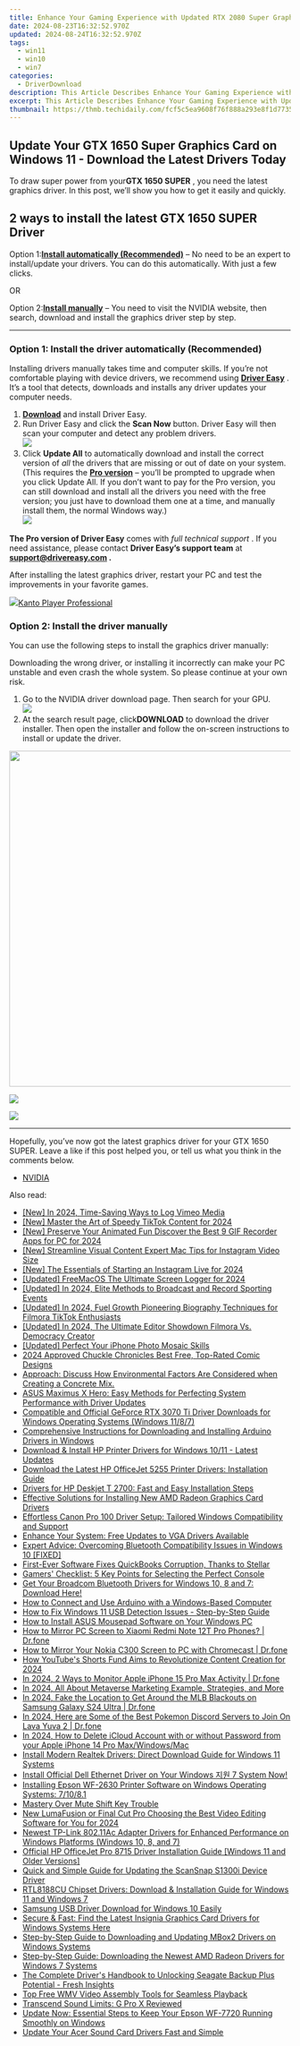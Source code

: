 ```yaml
---
title: Enhance Your Gaming Experience with Updated RTX 2080 Super Graphics Card Drivers on Windows 11 - Download Now!
date: 2024-08-23T16:32:52.970Z
updated: 2024-08-24T16:32:52.970Z
tags:
  - win11
  - win10
  - win7
categories:
  - DriverDownload
description: This Article Describes Enhance Your Gaming Experience with Updated RTX 2080 Super Graphics Card Drivers on Windows 11 - Download Now!
excerpt: This Article Describes Enhance Your Gaming Experience with Updated RTX 2080 Super Graphics Card Drivers on Windows 11 - Download Now!
thumbnail: https://thmb.techidaily.com/fcf5c5ea9608f76f888a293e8f1d7735a9ef3d7b559d6f2e28e14efe6f5fdf86.jpg
---
```


## Update Your GTX 1650 Super Graphics Card on Windows 11 - Download the Latest Drivers Today

To draw super power from your**GTX 1650 SUPER** , you need the latest graphics driver. In this post, we’ll show you how to get it easily and quickly.

## 2 ways to install the latest GTX 1650 SUPER Driver

 Option 1:[**Install automatically (Recommended)**](https://www.drivereasy.com/knowledge/download-update-gtx-1650-super-drivers-on-windows-10/#option1) – No need to be an expert to install/update your drivers. You can do this automatically. With just a few clicks.

OR

 Option 2:[**Install manually**](https://tools.techidaily.com/drivereasy/download/) – You need to visit the NVIDIA website, then search, download and install the graphics driver step by step.

---

### Option 1: Install the driver automatically (Recommended)

 Installing drivers manually takes time and computer skills. If you’re not comfortable playing with device drivers, we recommend using **[Driver Easy](https://tools.techidaily.com/drivereasy/download/)**  . It’s a tool that detects, downloads and installs any driver updates your computer needs.

1. **[Download](https://tools.techidaily.com/drivereasy/download/)** [](https://tools.techidaily.com/drivereasy/download/) and install Driver Easy.
2. Run Driver Easy and click the **Scan Now** button. Driver Easy will then scan your computer and detect any problem drivers.  
![](https://images.drivereasy.com/wp-content/uploads/2020/11/Scan-now-1.jpg)
3. Click **Update All** to automatically download and install the correct version of _all_ the drivers that are missing or out of date on your system.  
 (This requires the **[Pro version](https://tools.techidaily.com/drivereasy/download/)**  – you’ll be prompted to upgrade when you click Update All. If you don’t want to pay for the Pro version, you can still download and install all the drivers you need with the free version; you just have to download them one at a time, and manually install them, the normal Windows way.)  
![](https://images.drivereasy.com/wp-content/uploads/2021/04/1650-super-de-update-all-1.jpg)

**The Pro version of Driver Easy** comes with _full technical support_ . If you need assistance, please contact **Driver Easy’s support team** at **[support@drivereasy.com](https://tools.techidaily.com/drivereasy/download/) .**

 After installing the latest graphics driver, restart your PC and test the improvements in your favorite games.

<!-- affiliate ads begin -->
<a href="https://secure.2checkout.com/order/checkout.php?PRODS=4742929&QTY=1&AFFILIATE=108875&CART=1"><img src="https://secure.avangate.com/images/merchant/e09fdffe648a30658a9657bbed7b2388/products/boxshot(2).png" border="0">Kanto Player Professional</a>
<!-- affiliate ads end -->
### Option 2: Install the driver manually

You can use the following steps to install the graphics driver manually:

 Downloading the wrong driver, or installing it incorrectly can make your PC unstable and even crash the whole system. So please continue at your own risk.

1. Go to the NVIDIA driver download page. Then search for your GPU.  
![](https://images.drivereasy.com/wp-content/uploads/2021/04/1650-super-manually-1.jpg)
2. At the search result page, click**DOWNLOAD** to download the driver installer. Then open the installer and follow the on-screen instructions to install or update the driver.  
<!-- affiliate ads begin -->
<a href="https://uperfect.sjv.io/c/5597632/1246754/15155" target="_top" id="1246754"><img src="//a.impactradius-go.com/display-ad/15155-1246754" border="0" alt="" width="600" height="600"/></a><img height="0" width="0" src="https://imp.pxf.io/i/5597632/1246754/15155" style="position:absolute;visibility:hidden;" border="0" />
<!-- affiliate ads end -->
![](https://images.drivereasy.com/wp-content/uploads/2021/04/1650-super-manually-2.jpg)

<!-- affiliate ads begin -->
<a href="https://estore.macxdvd.com/order/checkout.php?PRODS=4526659&QTY=1&AFFILIATE=108875&CART=1"><img src="https://www.macxdvd.com/affiliate/new-banner/vcp-500x500.jpg" border="0"></a>
<!-- affiliate ads end -->
---

 Hopefully, you’ve now got the latest graphics driver for your GTX 1650 SUPER. Leave a like if this post helped you, or tell us what you think in the comments below.

* [NVIDIA](https://tools.techidaily.com/drivereasy/download/)

<ins class="adsbygoogle"
     style="display:block"
     data-ad-format="autorelaxed"
     data-ad-client="ca-pub-7571918770474297"
     data-ad-slot="1223367746"></ins>



<ins class="adsbygoogle"
     style="display:block"
     data-ad-client="ca-pub-7571918770474297"
     data-ad-slot="8358498916"
     data-ad-format="auto"
     data-full-width-responsive="true"></ins>

<span class="atpl-alsoreadstyle">Also read:</span>
<div><ul>
<li><a href="https://screen-mirroring-recording.techidaily.com/new-in-2024-time-saving-ways-to-log-vimeo-media/"><u>[New] In 2024, Time-Saving Ways to Log Vimeo Media</u></a></li>
<li><a href="https://tiktok-video-recordings.techidaily.com/new-master-the-art-of-speedy-tiktok-content-for-2024/"><u>[New] Master the Art of Speedy TikTok Content for 2024</u></a></li>
<li><a href="https://screen-mirroring-recording.techidaily.com/new-preserve-your-animated-fun-discover-the-best-9-gif-recorder-apps-for-pc-for-2024/"><u>[New] Preserve Your Animated Fun  Discover the Best 9 GIF Recorder Apps for PC for 2024</u></a></li>
<li><a href="https://instagram-clips.techidaily.com/new-streamline-visual-content-expert-mac-tips-for-instagram-video-size/"><u>[New] Streamline Visual Content  Expert Mac Tips for Instagram Video Size</u></a></li>
<li><a href="https://instagram-video-files.techidaily.com/new-the-essentials-of-starting-an-instagram-live-for-2024/"><u>[New] The Essentials of Starting an Instagram Live for 2024</u></a></li>
<li><a href="https://desktop-recording.techidaily.com/updated-freemacos-the-ultimate-screen-logger-for-2024/"><u>[Updated] FreeMacOS  The Ultimate Screen Logger for 2024</u></a></li>
<li><a href="https://screen-capture.techidaily.com/updated-in-2024-elite-methods-to-broadcast-and-record-sporting-events/"><u>[Updated] In 2024, Elite Methods to Broadcast and Record Sporting Events</u></a></li>
<li><a href="https://tiktok-video-recordings.techidaily.com/updated-in-2024-fuel-growth-pioneering-biography-techniques-for-filmora-tiktok-enthusiasts/"><u>[Updated] In 2024, Fuel Growth  Pioneering Biography Techniques for Filmora TikTok Enthusiasts</u></a></li>
<li><a href="https://screen-video-capture.techidaily.com/updated-in-2024-the-ultimate-editor-showdown-filmora-vs-democracy-creator/"><u>[Updated] In 2024, The Ultimate Editor Showdown  Filmora Vs. Democracy Creator</u></a></li>
<li><a href="https://extra-skills.techidaily.com/updated-perfect-your-iphone-photo-mosaic-skills/"><u>[Updated] Perfect Your iPhone Photo Mosaic Skills</u></a></li>
<li><a href="https://extra-hints.techidaily.com/2024-approved-chuckle-chronicles-best-free-top-rated-comic-designs/"><u>2024 Approved  Chuckle Chronicles  Best Free, Top-Rated Comic Designs</u></a></li>
<li><a href="https://driver-download.techidaily.com/approach-discuss-how-environmental-factors-are-considered-when-creating-a-concrete-mix/"><u>Approach: Discuss How Environmental Factors Are Considered when Creating a Concrete Mix.</u></a></li>
<li><a href="https://driver-download.techidaily.com/asus-maximus-x-hero-easy-methods-for-perfecting-system-performance-with-driver-updates/"><u>ASUS Maximus X Hero: Easy Methods for Perfecting System Performance with Driver Updates</u></a></li>
<li><a href="https://driver-download.techidaily.com/compatible-and-official-geforce-rtx-3070-ti-driver-downloads-for-windows-operating-systems-windows-1187/"><u>Compatible and Official GeForce RTX 3070 Ti Driver Downloads for Windows Operating Systems (Windows 11/8/7)</u></a></li>
<li><a href="https://driver-download.techidaily.com/comprehensive-instructions-for-downloading-and-installing-arduino-drivers-in-windows/"><u>Comprehensive Instructions for Downloading and Installing Arduino Drivers in Windows</u></a></li>
<li><a href="https://driver-download.techidaily.com/download-and-install-hp-printer-drivers-for-windows-1011-latest-updates/"><u>Download & Install HP Printer Drivers for Windows 10/11 - Latest Updates</u></a></li>
<li><a href="https://driver-download.techidaily.com/download-the-latest-hp-officejet-5255-printer-drivers-installation-guide/"><u>Download the Latest HP OfficeJet 5255 Printer Drivers: Installation Guide</u></a></li>
<li><a href="https://driver-download.techidaily.com/drivers-for-hp-deskjet-t-2700-fast-and-easy-installation-steps/"><u>Drivers for HP Deskjet T 2700: Fast and Easy Installation Steps</u></a></li>
<li><a href="https://driver-download.techidaily.com/effective-solutions-for-installing-new-amd-radeon-graphics-card-drivers/"><u>Effective Solutions for Installing New AMD Radeon Graphics Card Drivers</u></a></li>
<li><a href="https://driver-download.techidaily.com/effortless-canon-pro-100-driver-setup-tailored-windows-compatibility-and-support/"><u>Effortless Canon Pro 100 Driver Setup: Tailored Windows Compatibility and Support</u></a></li>
<li><a href="https://driver-download.techidaily.com/enhance-your-system-free-updates-to-vga-drivers-available/"><u>Enhance Your System: Free Updates to VGA Drivers Available</u></a></li>
<li><a href="https://driver-download.techidaily.com/expert-advice-overcoming-bluetooth-compatibility-issues-in-windows-10-fixed/"><u>Expert Advice: Overcoming Bluetooth Compatibility Issues in Windows 10 [FIXED]</u></a></li>
<li><a href="https://data-wizards.techidaily.com/first-ever-software-fixes-quickbooks-corruption-thanks-to-stellar/"><u>First-Ever Software Fixes QuickBooks Corruption, Thanks to Stellar</u></a></li>
<li><a href="https://buynow-tips.techidaily.com/gamers-checklist-5-key-points-for-selecting-the-perfect-console/"><u>Gamers' Checklist: 5 Key Points for Selecting the Perfect Console</u></a></li>
<li><a href="https://driver-download.techidaily.com/1722977337510-get-your-broadcom-bluetooth-drivers-for-windows-10-8-and-7-download-here/"><u>Get Your Broadcom Bluetooth Drivers for Windows 10, 8 and 7: Download Here!</u></a></li>
<li><a href="https://driver-download.techidaily.com/how-to-connect-and-use-arduino-with-a-windows-based-computer/"><u>How to Connect and Use Arduino with a Windows-Based Computer</u></a></li>
<li><a href="https://driver-download.techidaily.com/how-to-fix-windows-11-usb-detection-issues-step-by-step-guide/"><u>How to Fix Windows 11 USB Detection Issues - Step-by-Step Guide</u></a></li>
<li><a href="https://driver-download.techidaily.com/how-to-install-asus-mousepad-software-on-your-windows-pc/"><u>How to Install ASUS Mousepad Software on Your Windows PC</u></a></li>
<li><a href="https://screen-mirror.techidaily.com/how-to-mirror-pc-screen-to-xiaomi-redmi-note-12t-pro-phones-drfone-by-drfone-android/"><u>How to Mirror PC Screen to Xiaomi Redmi Note 12T Pro Phones? | Dr.fone</u></a></li>
<li><a href="https://screen-mirror.techidaily.com/how-to-mirror-your-nokia-c300-screen-to-pc-with-chromecast-drfone-by-drfone-android/"><u>How to Mirror Your Nokia C300 Screen to PC with Chromecast | Dr.fone</u></a></li>
<li><a href="https://youtube-lab.techidaily.com/outubes-shorts-fund-aims-to-revolutionize-content-creation-for-2024/"><u>How YouTube's Shorts Fund Aims to Revolutionize Content Creation for 2024</u></a></li>
<li><a href="https://ios-location-track.techidaily.com/in-2024-2-ways-to-monitor-apple-iphone-15-pro-max-activity-drfone-by-drfone-virtual-ios/"><u>In 2024, 2 Ways to Monitor Apple iPhone 15 Pro Max Activity | Dr.fone</u></a></li>
<li><a href="https://extra-skills.techidaily.com/in-2024-all-about-metaverse-marketing-example-strategies-and-more/"><u>In 2024, All About Metaverse Marketing  Example, Strategies, and More</u></a></li>
<li><a href="https://review-topics.techidaily.com/in-2024-fake-the-location-to-get-around-the-mlb-blackouts-on-samsung-galaxy-s24-ultra-drfone-by-drfone-virtual-android/"><u>In 2024, Fake the Location to Get Around the MLB Blackouts on Samsung Galaxy S24 Ultra | Dr.fone</u></a></li>
<li><a href="https://android-pokemon-go.techidaily.com/in-2024-here-are-some-of-the-best-pokemon-discord-servers-to-join-on-lava-yuva-2-drfone-by-drfone-virtual-android/"><u>In 2024, Here are Some of the Best Pokemon Discord Servers to Join On Lava Yuva 2 | Dr.fone</u></a></li>
<li><a href="https://activate-lock.techidaily.com/in-2024-how-to-delete-icloud-account-with-or-without-password-from-your-apple-iphone-14-pro-maxwindowsmac-by-drfone-ios/"><u>In 2024, How to Delete iCloud Account with or without Password from your Apple iPhone 14 Pro Max/Windows/Mac</u></a></li>
<li><a href="https://driver-download.techidaily.com/install-modern-realtek-drivers-direct-download-guide-for-windows-11-systems/"><u>Install Modern Realtek Drivers: Direct Download Guide for Windows 11 Systems</u></a></li>
<li><a href="https://driver-download.techidaily.com/1722964012995-install-official-dell-ethernet-driver-on-your-windows-7-system-now/"><u>Install Official Dell Ethernet Driver on Your Windows 지원 7 System Now!</u></a></li>
<li><a href="https://driver-download.techidaily.com/installing-epson-wf-2630-printer-software-on-windows-operating-systems-71081/"><u>Installing Epson WF-2630 Printer Software on Windows Operating Systems: 7/10/8.1</u></a></li>
<li><a href="https://win11.techidaily.com/1719356384376-mastery-over-mute-shift-key-trouble/"><u>Mastery Over Mute Shift Key Trouble</u></a></li>
<li><a href="https://ai-video-tools.techidaily.com/new-lumafusion-or-final-cut-pro-choosing-the-best-video-editing-software-for-you-for-2024/"><u>New LumaFusion or Final Cut Pro Choosing the Best Video Editing Software for You for 2024</u></a></li>
<li><a href="https://driver-download.techidaily.com/newest-tp-link-80211ac-adapter-drivers-for-enhanced-performance-on-windows-platforms-windows-10-8-and-7/"><u>Newest TP-Link 802.11Ac Adapter Drivers for Enhanced Performance on Windows Platforms (Windows 10, 8, and 7)</u></a></li>
<li><a href="https://driver-download.techidaily.com/official-hp-officejet-pro-8715-driver-installation-guide-windows-11-and-older-versions/"><u>Official HP OfficeJet Pro 8715 Driver Installation Guide [Windows 11 and Older Versions]</u></a></li>
<li><a href="https://driver-download.techidaily.com/quick-and-simple-guide-for-updating-the-scansnap-s1300i-device-driver/"><u>Quick and Simple Guide for Updating the ScanSnap S1300i Device Driver</u></a></li>
<li><a href="https://driver-download.techidaily.com/rtl8188cu-chipset-drivers-download-and-installation-guide-for-windows-11-and-windows-7/"><u>RTL8188CU Chipset Drivers: Download & Installation Guide for Windows 11 and Windows 7</u></a></li>
<li><a href="https://driver-download.techidaily.com/samsung-usb-driver-download-for-windows-10-easily/"><u>Samsung USB Driver Download for Windows 10 Easily</u></a></li>
<li><a href="https://driver-download.techidaily.com/secure-and-fast-find-the-latest-insignia-graphics-card-drivers-for-windows-systems-here/"><u>Secure & Fast: Find the Latest Insignia Graphics Card Drivers for Windows Systems Here</u></a></li>
<li><a href="https://driver-download.techidaily.com/step-by-step-guide-to-downloading-and-updating-mbox2-drivers-on-windows-systems/"><u>Step-by-Step Guide to Downloading and Updating MBox2 Drivers on Windows Systems</u></a></li>
<li><a href="https://driver-download.techidaily.com/step-by-step-guide-downloading-the-newest-amd-radeon-drivers-for-windows-7-systems/"><u>Step-by-Step Guide: Downloading the Newest AMD Radeon Drivers for Windows 7 Systems</u></a></li>
<li><a href="https://driver-download.techidaily.com/the-complete-drivers-handbook-to-unlocking-seagate-backup-plus-potential-fresh-insights/"><u>The Complete Driver's Handbook to Unlocking Seagate Backup Plus Potential - Fresh Insights</u></a></li>
<li><a href="https://ai-vdieo-software.techidaily.com/top-free-wmv-video-assembly-tools-for-seamless-playback/"><u>Top Free WMV Video Assembly Tools for Seamless Playback</u></a></li>
<li><a href="https://buynow-info.techidaily.com/transcend-sound-limits-g-pro-x-reviewed/"><u>Transcend Sound Limits: G Pro X Reviewed</u></a></li>
<li><a href="https://driver-download.techidaily.com/update-now-essential-steps-to-keep-your-epson-wf-7720-running-smoothly-on-windows/"><u>Update Now: Essential Steps to Keep Your Epson WF-7720 Running Smoothly on Windows</u></a></li>
<li><a href="https://driver-download.techidaily.com/update-your-acer-sound-card-drivers-fast-and-simple/"><u>Update Your Acer Sound Card Drivers Fast and Simple</u></a></li>
</ul></div>
